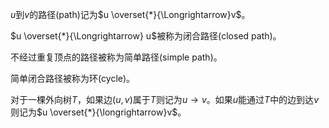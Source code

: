 $u$到$v$的路径(path)记为$u \overset{*}{\Longrightarrow}v$。

$u \overset{*}{\Longrightarrow} u$被称为闭合路径(closed path)。

不经过重复顶点的路径被称为简单路径(simple path)。

简单闭合路径被称为环(cycle)。

对于一棵外向树$T$，如果边$(u,v)$属于$T$则记为$u \longrightarrow v$。如果$u$能通过$T$中的边到达$v$则记为$u \overset{*}{\longrightarrow}v$。

